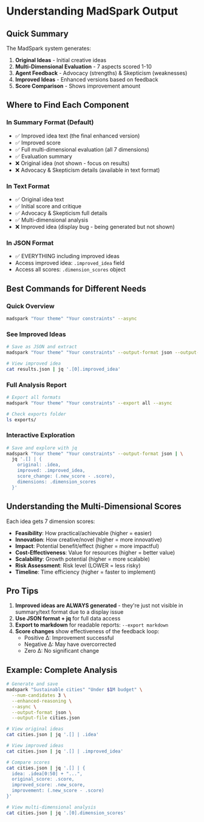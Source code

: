 # Understanding MadSpark Output

## Quick Summary

The MadSpark system generates:
1. **Original Ideas** - Initial creative ideas
2. **Multi-Dimensional Evaluation** - 7 aspects scored 1-10
3. **Agent Feedback** - Advocacy (strengths) & Skepticism (weaknesses)
4. **Improved Ideas** - Enhanced versions based on feedback
5. **Score Comparison** - Shows improvement amount

## Where to Find Each Component

### In Summary Format (Default)
- ✅ Improved idea text (the final enhanced version)
- ✅ Improved score
- ✅ Full multi-dimensional evaluation (all 7 dimensions)
- ✅ Evaluation summary
- ❌ Original idea (not shown - focus on results)
- ❌ Advocacy & Skepticism details (available in text format)

### In Text Format
- ✅ Original idea text
- ✅ Initial score and critique
- ✅ Advocacy & Skepticism full details
- ✅ Multi-dimensional analysis
- ❌ Improved idea (display bug - being generated but not shown)

### In JSON Format
- ✅ EVERYTHING including improved ideas
- Access improved idea: `.improved_idea` field
- Access all scores: `.dimension_scores` object

## Best Commands for Different Needs

### Quick Overview
```bash
madspark "Your theme" "Your constraints" --async
```

### See Improved Ideas
```bash
# Save as JSON and extract
madspark "Your theme" "Your constraints" --output-format json --output-file results.json --async

# View improved idea
cat results.json | jq '.[0].improved_idea'
```

### Full Analysis Report
```bash
# Export all formats
madspark "Your theme" "Your constraints" --export all --async

# Check exports folder
ls exports/
```

### Interactive Exploration
```bash
# Save and explore with jq
madspark "Your theme" "Your constraints" --output-format json | \
  jq '.[] | {
    original: .idea,
    improved: .improved_idea,
    score_change: (.new_score - .score),
    dimensions: .dimension_scores
  }'
```

## Understanding the Multi-Dimensional Scores

Each idea gets 7 dimension scores:
- **Feasibility**: How practical/achievable (higher = easier)
- **Innovation**: How creative/novel (higher = more innovative)
- **Impact**: Potential benefit/effect (higher = more impactful)
- **Cost-Effectiveness**: Value for resources (higher = better value)
- **Scalability**: Growth potential (higher = more scalable)
- **Risk Assessment**: Risk level (LOWER = less risky)
- **Timeline**: Time efficiency (higher = faster to implement)

## Pro Tips

1. **Improved ideas are ALWAYS generated** - they're just not visible in summary/text format due to a display issue
2. **Use JSON format + jq** for full data access
3. **Export to markdown** for readable reports: `--export markdown`
4. **Score changes** show effectiveness of the feedback loop:
   - Positive Δ: Improvement successful
   - Negative Δ: May have overcorrected
   - Zero Δ: No significant change

## Example: Complete Analysis

```bash
# Generate and save
madspark "Sustainable cities" "Under $1M budget" \
  --num-candidates 3 \
  --enhanced-reasoning \
  --async \
  --output-format json \
  --output-file cities.json

# View original ideas
cat cities.json | jq '.[] | .idea'

# View improved ideas
cat cities.json | jq '.[] | .improved_idea'

# Compare scores
cat cities.json | jq '.[] | {
  idea: .idea[0:50] + "...",
  original_score: .score,
  improved_score: .new_score,
  improvement: (.new_score - .score)
}'

# View multi-dimensional analysis
cat cities.json | jq '.[0].dimension_scores'
```